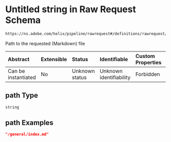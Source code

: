 # Untitled string in Raw Request Schema

```txt
https://ns.adobe.com/helix/pipeline/rawrequest#/definitions/rawrequest/properties/params/properties/path
```

Path to the requested (Markdown) file

| Abstract            | Extensible | Status         | Identifiable            | Custom Properties | Additional Properties | Access Restrictions | Defined In                                                               |
| :------------------ | :--------- | :------------- | :---------------------- | :---------------- | :-------------------- | :------------------ | :----------------------------------------------------------------------- |
| Can be instantiated | No         | Unknown status | Unknown identifiability | Forbidden         | Allowed               | none                | [rawrequest.schema.json*](rawrequest.schema.json "open original schema") |

## path Type

`string`

## path Examples

```json
"/general/index.md"
```
